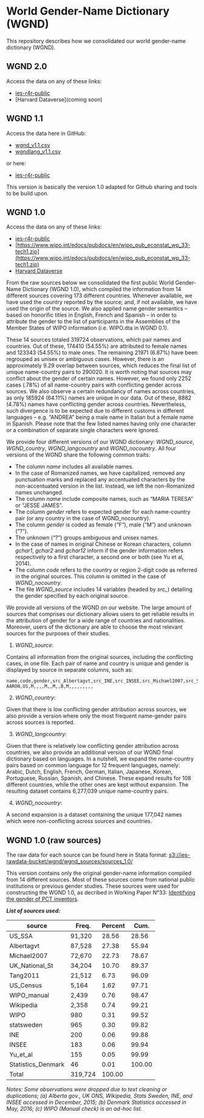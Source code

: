 # World Gender-Name Dictionary (WGND)

This repository describes how we consolidated our world gender-name dictionary (WGND). 

## WGND 2.0

Access the data on any of these links:
 - [ies-r4r-public](https://ies-r4r-public.s3.eu-central-1.amazonaws.com/wgnd/wgnd_2_0.zip)
 - [Harvard Dataverse](coming soon)

## WGND 1.1

Access the data here in GitHub:
 - [wgnd_v1.1.csv](https://github.com/IES-platform/r4us/blob/81ce7946b5e1714d27f4637a3d50d723ccd8e88d/code/gender/wgnd/dictionary_source_v1.1.csv)
 - [wgndlang_v1.1.csv](https://github.com/IES-platform/r4us/blob/81ce7946b5e1714d27f4637a3d50d723ccd8e88d/code/gender/wgnd/code_langcode_code_v1.1.csv)
 
 or here:
 - [ies-r4r-public](https://ies-r4r-public.s3.eu-central-1.amazonaws.com/wgnd/wgnd_1_1.zip)
 
This version is basically the version 1.0 adapted for Github sharing and tools to be build upon.

## WGND 1.0

Access the data on any of these links:
 - [ies-r4r-public](https://ies-r4r-public.s3.eu-central-1.amazonaws.com/wgnd/wgnd_1_0.zip)
 - [https://www.wipo.int/edocs/pubdocs/en/wipo_pub_econstat_wp_33-tech1.zip](https://www.wipo.int/edocs/pubdocs/en/wipo_pub_econstat_wp_33-tech1.zip)
 - [Harvard Dataverse](https://doi.org/10.7910/DVN/YPRQH8)

From the raw sources below we consolidated the first public World Gender-Name Dictionary (WGND 1.0), which compiled the information from 14 different sources covering 173 different countries. 
Whenever available, we have used the country reported by the source; and, if not available, we have used the origin of the source. 
We also applied name gender semantics – based on honorific titles in English, French and Spanish – in order to attribute the gender to the list of participants in the Assemblies of the Member States of WIPO information (i.e. WIPO.dta in WGND 0.1). 

These 14 sources totaled 319724 observations, which pair names and countries. Out of these, 174410 (54.55%) are attributed to female names and 123343 (54.55%) to male ones. The remaining 21971 (6.87%) have been regrouped as unisex or ambiguous cases. However, there is an approximately 9.29 overlap between sources, which reduces the final list of unique name-country pairs to 290020. It is worth noting that sources may conflict about the gender of certain names. However, we found only 2252 cases (.78%) of all name-country pairs with conflicting gender across sources. We also observe a certain redundancy of names across countries, as only 185924 (64.11%) names are unique in our data. Out of these, 8882 (4.78%) names have conflicting gender across countries. Nevertheless, such divergence is to be expected due to different customs in different languages – e.g. “ANDREA” being a male name in Italian but a female name in Spanish. Please note that the few listed names having only one character or a combination of separate single characters were ignored.

We provide four different versions of our WGND dictionary: *WGND_source*, *WGND_country*, *WGND_langcountry* and *WGND_nocountry*. All four versions of the WGND share the following common traits:

 - The column *name* includes all available names. 
 - In the case of Romanized names, we have capitalized, removed any punctuation marks and replaced any accentuated characters by the non-accentuated version in the list. Instead, we left the non-Romanized names unchanged.
 - The column *name* include composite names, such as “MARIA TERESA” or “JESSE JAMES”. 
 - The column *gender* refers to expected gender for each name-country pair (or any country in the case of WGND_nocountry). 
 - The column *gender* is coded as female (“F”), male (“M”) and unknown (“?”). 
 - The unknown (“?”) groups ambiguous and unisex names.
 - In the case of names in original Chinese or Korean characters, column *gchar1*, *gchar2* and *gchar12* inform if the gender information refers respectively to a first character, a second one or both (see Yu et al, 2014). 
 - The column *code* refers to the country or region 2-digit code as referred in the original sources. This column is omitted in the case of *WGND_nocountry*. 
 - The file *WGND_source* includes 14 variables (headed by *src_*) detailing the gender specified by each original source.

We provide all versions of the WGND on our website. The large amount of sources that comprises our dictionary allows users to get reliable results in the attribution of gender for a wide range of countries and nationalities. Moreover, users of the dictionary are able to choose the most relevant sources for the purposes of their studies.


1. *WGND_source*: 

Contains all information from the original sources, including the conflicting cases, in one file.
Each pair of name and country is unique and gender is displayed by source in separate columns, such as:

```
name,code,gender,src_Albertagvt,src_INE,src_INSEE,src_Michael2007,src_Statistics_Denmark,src_Tang2011,src_UK_National_St,src_US_Census,src_US_SSA,src_WIPO,src_WIPO_manual,src_Wikipedia,src_Yu_et_al,src_statsweden,gchar12,gchar1,gchar2,gender_concordance
AARON,US,M,,,,M,,M,,B,M,,,,,,,,,
```

2. *WGND_country*: 

Given that there is low conflicting gender attribution across sources, we also provide a version where only the most frequent name-gender pairs across sources is reported.

3. *WGND_langcountry*:

Given that there is relatively low conflicting gender attribution across countries, we also provide an additional version of our WGND final dictionary based on languages. In a nutshell, we expand the name-country pairs based on common language for 12 frequent languages, namely: Arabic, Dutch, English, French, German, Italian, Japanese, Korean, Portuguese, Russian, Spanish, and Chinese. These expand results for 108 different countries, while the other ones are kept without expansion. The resulting dataset contains 6,277,039 unique name-country pairs.

4. *WGND_nocountry*:

A second expansion is a dataset containing the unique 177,042 names which were non-conflicting across sources and countries.


## WGND 1.0 (raw sources)

The raw data for each source can be found here in Stata format: [s3://ies-rawdata-bucket/wgnd/wgnd_sources/sources_1.0/](s3://ies-rawdata-bucket/wgnd/wgnd_sources/sources_1.0/)

This version contains only the original gender-name information compiled from 14 different sources.
Most of these sources come from national public institutions or previous gender studies.
These sources were used for constructing the WGND 1.0, as decribed in Working Paper N°33:
[Identifying the gender of PCT inventors](https://www.wipo.int/publications/en/details.jsp?id=4125&plang=EN).

_**List of sources used:**_

|source | Freq. | Percent | Cum. | 
|-------|-------|---------|------|
|US_SSA | 91,320 | 28.56 | 28.56 | 
|Albertagvt | 87,528 | 27.38 | 55.94 | 
|Michael2007 | 72,670 | 22.73 | 78.67 | 
|UK_National_St | 34,204 | 10.70 | 89.37 | 
|Tang2011 | 21,512 | 6.73 | 96.09 | 
|US_Census | 5,164 | 1.62 | 97.71 | 
|WIPO_manual | 2,439 | 0.76 | 98.47 | 
|Wikipedia | 2,358 | 0.74 | 99.21 | 
|WIPO | 980 | 0.31 | 99.52 | 
|statsweden | 965 | 0.30 | 99.82 | 
|INE | 200 | 0.06 | 99.88 | 
|INSEE | 183 | 0.06 | 99.94 | 
|Yu_et_al | 155 | 0.05 | 99.99 | 
|Statistics_Denmark | 46 | 0.01 | 100.00 | 
|Total | 319,724 | 100.00 |  | 

*Notes: Some observations were dropped due to text cleaning or duplications; 
(a) Alberta gov., UK ONS, Wikipedia, Stats Sweden, INE, and INSEE accessed in 
December, 2015; (b) Denmark Statistics accessed in May, 2016; (c) WIPO 
(Manual check) is an ad-hoc list.*




